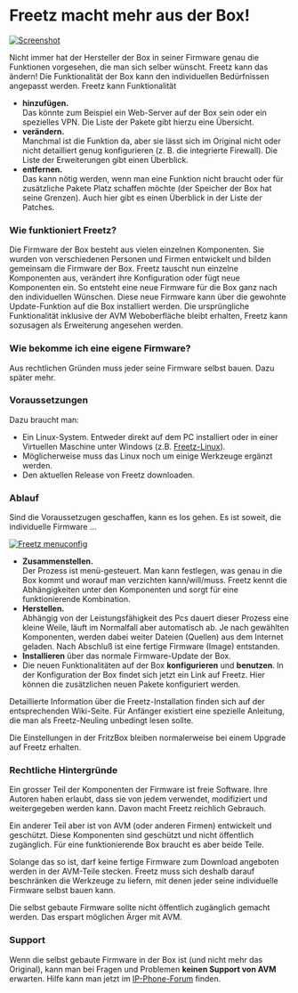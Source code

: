 # Freetz macht mehr aus der Box!

[![Screenshot](../../screenshots/52_md.png)](../../screenshots/52.png)

Nicht immer hat der Hersteller der Box in seiner Firmware genau die
Funktionen vorgesehen, die man sich selber wünscht. Freetz kann das
ändern! Die Funktionalität der Box kann den individuellen Bedürfnissen
angepasst werden. Freetz kann Funktionalität

-   **hinzufügen.**\
    Das könnte zum Beispiel ein Web-Server auf der Box sein oder ein
    spezielles VPN. Die Liste der Pakete gibt
    hierzu eine Übersicht.
-   **verändern.**\
    Manchmal ist die Funktion da, aber sie lässt sich im Original nicht
    oder nicht detailliert genug konfigurieren (z. B. die integrierte
    Firewall). Die Liste der Erweiterungen gibt einen Überblick.
-   **entfernen.**\
    Das kann nötig werden, wenn man eine Funktion nicht braucht oder für
    zusätzliche Pakete Platz schaffen möchte (der Speicher der Box hat
    seine Grenzen). Auch hier gibt es einen Überblick in der Liste der
    Patches.

### Wie funktioniert Freetz?

Die Firmware der Box besteht aus vielen einzelnen Komponenten. Sie
wurden von verschiedenen Personen und Firmen entwickelt und bilden
gemeinsam die Firmware der Box. Freetz tauscht nun einzelne Komponenten
aus, verändert ihre Konfiguration oder fügt neue Komponenten ein. So
entsteht eine neue Firmware für die Box ganz nach den individuellen
Wünschen. Diese neue Firmware kann über die gewohnte Update-Funktion auf
die Box installiert werden. Die ursprüngliche Funktionalität inklusive
der AVM Weboberfläche bleibt erhalten, Freetz kann sozusagen als
Erweiterung angesehen werden.

### Wie bekomme ich eine eigene Firmware?

Aus rechtlichen Gründen muss jeder seine Firmware selbst bauen. Dazu
später mehr.

### Voraussetzungen

Dazu braucht man:

-   Ein Linux-System. Entweder direkt auf dem PC installiert oder in
    einer Virtuellen Maschine unter Windows (z.B.
    [Freetz-Linux](http://www.ip-phone-forum.de/showthread.php?t=194433)).
-   Möglicherweise muss das Linux noch um einige Werkzeuge ergänzt
    werden.
-   Den aktuellen Release von Freetz downloaden.

### Ablauf

Sind die Voraussetzugen geschaffen, kann es los gehen. Es ist soweit,
die individuelle Firmware ...

[![Freetz menuconfig](../../screenshots/53_md.png)](../../screenshots/53.png)

-   **Zusammenstellen.**\
    Der Prozess ist menü-gesteuert. Man kann festlegen, was genau in die
    Box kommt und worauf man verzichten kann/will/muss. Freetz kennt die
    Abhängigkeiten unter den Komponenten und sorgt für eine
    funktionierende Kombination.
-   **Herstellen.**\
    Abhängig von der Leistungsfähigkeit des Pcs dauert dieser Prozess
    eine kleine Weile, läuft im Normalfall aber automatisch ab. Je nach
    gewählten Komponenten, werden dabei weiter Dateien (Quellen) aus dem
    Internet geladen. Nach Abschluß ist eine fertige Firmware (Image)
    entstanden.
-   **Installieren** über das normale Firmware-Update der Box.
-   Die neuen Funktionalitäten auf der Box **konfigurieren** und
    **benutzen**. In der Konfiguration der Box findet sich jetzt ein Link
    auf Freetz. Hier können die zusätzlichen neuen Pakete konfiguriert
    werden.

Detaillierte Information über die Freetz-Installation finden sich auf
der entsprechenden Wiki-Seite.
Für Anfänger existiert eine spezielle
Anleitung, die man als
Freetz-Neuling unbedingt lesen sollte.

Die Einstellungen in der FritzBox bleiben normalerweise bei einem
Upgrade auf Freetz erhalten.

### Rechtliche Hintergründe

Ein grosser Teil der Komponenten der Firmware ist freie Software. Ihre
Autoren haben erlaubt, dass sie von jedem verwendet, modifiziert und
weitergegeben werden kann. Davon macht Freetz reichlich Gebrauch.

Ein anderer Teil aber ist von AVM (oder anderen Firmen) entwickelt und
geschützt. Diese Komponenten sind geschützt und nicht öffentlich
zugänglich. Für eine funktionierende Box braucht es aber beide Teile.

Solange das so ist, darf keine fertige Firmware zum
Download angeboten werden in der AVM-Teile
stecken. Freetz muss sich deshalb darauf beschränken die Werkzeuge zu
liefern, mit denen jeder seine individuelle Firmware selbst bauen kann.

Die selbst gebaute Firmware sollte nicht öffentlich zugänglich gemacht
werden. Das erspart möglichen Ärger mit AVM.

### Support

Wenn die selbst gebaute Firmware in der Box ist (und nicht mehr das
Original), kann man bei Fragen und Problemen **keinen Support von AVM**
erwarten. Hilfe kann man jetzt im
[IP-Phone-Forum](http://www.ip-phone-forum.de/forumdisplay.php?f=525)
finden.


